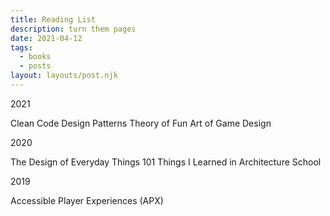 ```yaml
---
title: Reading List
description: turn them pages
date: 2021-04-12
tags:
  - books
  - posts
layout: layouts/post.njk
---
```


2021

Clean Code
Design Patterns
Theory of Fun
Art of Game Design 

2020

The Design of Everyday Things
101 Things I Learned in Architecture School

2019

Accessible Player Experiences (APX)